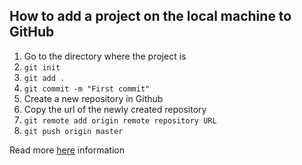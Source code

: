 ## How to add a project on the local machine to GitHub ##

1. Go to the directory where the project is
2. `git init`
3. `git add .`
4. `git commit -m "First commit"`
5. Create a new repository in Github
6. Copy the url of the newly created repository
7. `git remote add origin remote repository URL`
8. `git push origin master`

Read more [here](https://help.github.com/articles/adding-an-existing-project-to-github-using-the-command-line/) information